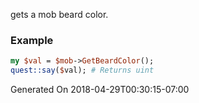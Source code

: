 gets a mob beard color.
### Example

```perl
my $val = $mob->GetBeardColor();
quest::say($val); # Returns uint
```


Generated On 2018-04-29T00:30:15-07:00
